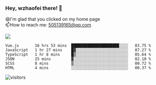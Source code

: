 ### Hey, wzhaofei there! 👋

😄I'm glad that you clicked on my home page<br>
📫How to reach me: 505139165@qq.com<br>

![](https://github-readme-stats.vercel.app/api?username=wang-zhaofei&show_icons=true)

<!--START_SECTION:waka-->

```text
Vue.js       16 hrs 53 mins  █████████████████████░░░░   83.75 %
JavaScript   1 hr 27 mins    █▓░░░░░░░░░░░░░░░░░░░░░░░   07.27 %
TypeScript   1 hr 8 mins     █▒░░░░░░░░░░░░░░░░░░░░░░░   05.64 %
JSON         25 mins         ▓░░░░░░░░░░░░░░░░░░░░░░░░   02.10 %
SCSS         8 mins          ▒░░░░░░░░░░░░░░░░░░░░░░░░   00.72 %
HTML         4 mins          ░░░░░░░░░░░░░░░░░░░░░░░░░   00.37 %
```

<!--END_SECTION:waka-->

![visitors](https://visitor-badge.glitch.me/badge?page_id=wzhaofei)


<!--
**wzhaofei/wzhaofei** is a ✨ _special_ ✨ repository because its `README.md` (this file) appears on your GitHub profile.

[<img align="right" width="50%" src="https://github-readme-stats.vercel.app/api?username=wzhaofei&show_icons=true">](https://metrics.lecoq.io/wzhaofei#gh-light-mode-only)

Here are some ideas to get you started:

- 🔭 I’m currently working on ...
- 🌱 I’m currently learning ...
- 👯 I’m looking to collaborate on ...
- 🤔 I’m looking for help with ...
- 💬 Ask me about ...
- 📫 How to reach me: ...
- 😄 Pronouns: ...
- ⚡ Fun fact: ...
-->
